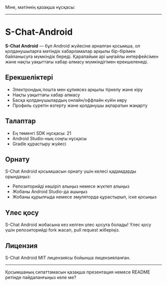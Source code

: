 Міне, мәтіннің қазақша нұсқасы:

---

# S-Chat-Android

**S-Chat Android** — бұл Android жүйесіне арналған қосымша, ол қолданушыларға мәтіндік хабарламалар арқылы бір-бірімен байланысуға мүмкіндік береді. Қарапайым әрі ыңғайлы интерфейсімен және нақты уақыттағы хабар алмасу мүмкіндігімен ерекшеленеді.

## Ерекшеліктері

* Электрондық пошта мен құпиясөз арқылы тіркелу және кіру
* Нақты уақыттағы хабар алмасу
* Басқа қолданушылардың онлайн/оффлайн күйін көру
* Профиль суретін өзгерту және қолданушы ақпаратын жаңарту

## Талаптар

* Ең төменгі SDK нұсқасы: 21
* Android Studio-ның соңғы нұсқасы
* Gradle құрастыру жүйесі

## Орнату

S-Chat Android қосымшасын орнату үшін келесі қадамдарды орындаңыз:

* Репозиторийді көшіріп алыңыз немесе жүктеп алыңыз
* Жобаны Android Studio-да ашыңыз
* Жобаны құрылғыда немесе эмуляторда құрастырып, іске қосыңыз

## Үлес қосу

S-Chat Android жобасына кез келген үлес қосуға болады! Үлес қосу үшін репозиторийді fork жасап, pull request жіберіңіз.

## Лицензия

S-Chat Android MIT лицензиясы бойынша лицензияланған.

---

Қосымшаның сипаттамасын қазақша презентация немесе README ретінде пайдаланғыңыз келе ме?
